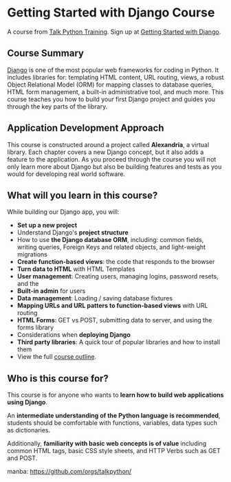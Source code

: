 # Getting Started with Django Course

A course from [Talk Python Training](https://training.talkpython.fm/). Sign up at [Getting Started with Django](https://training.talkpython.fm/courses/getting-started-with-django).

## Course Summary

[Django](https://www.djangoproject.com/) is one of the most popular web frameworks for coding in Python. It includes libraries for: templating HTML content, URL routing, views, a robust Object Relational Model (ORM) for mapping classes to database queries, HTML form management, a built-in administrative tool, and much more. This course teaches you how to build your first Django project and guides you through the key parts of the library.


## Application Development Approach

This course is constructed around a project called **Alexandria**, a virtual library.  Each chapter covers a new Django concept, but it also adds a feature to the application. As you proceed through the course you will not only learn more about Django but also be building features and tests as you would for developing real world software.


## What will you learn in this course?

While building our Django app, you will:

* **Set up a new project**
* Understand Django's **project structure**
* How to use **the Django database ORM**, including: common fields, writing queries, Foreign Keys 
and related objects, and light-weight migrations
* **Create function-based views**: the code that responds to the browser
* **Turn data to HTML** with HTML Templates
* **User management**: Creating users, managing logins, password resets, and the
* **Built-in admin** for users
* **Data management**: Loading / saving database fixtures
* **Mapping URLs and URL patters to function-based views** with URL routing
* **HTML Forms**: GET vs POST, submitting data to server, and using the forms library
* Considerations when **deploying Django**
* **Third party libraries**: A quick tour of popular libraries and how to install them
* View the full [course outline](#course_outline).

## Who is this course for?

This course is for anyone who wants to **learn how to build web applications using Django**. 

An **intermediate understanding of the Python language is recommended**, students should be comfortable with functions, variables, data types such as dictionaries.

Additionally, **familiarity with basic web concepts is of value** including common HTML tags, basic CSS style sheets, and HTTP Verbs such as GET and POST.




manba: https://github.com/orgs/talkpython/
